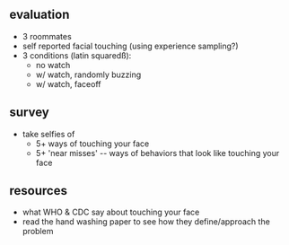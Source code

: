 ## evaluation
- 3 roommates
- self reported facial touching (using experience sampling?)
- 3 conditions (latin squaredß):
  - no watch
  - w/ watch, randomly buzzing
  - w/ watch, faceoff

## survey
- take selfies of
  - 5+ ways of touching your face
  - 5+ 'near misses' -- ways of behaviors that look like touching your face

## resources
- what WHO & CDC say about touching your face
- read the hand washing paper to see how they define/approach the problem